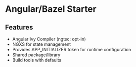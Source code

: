 # Angular/Bazel Starter

## Features

* Angular Ivy Compiler (ngtsc; opt-in)
* NGXS for state management
* Provides APP_INITIALIZER token for runtime configuration
* Shared package/library
* Build tools with defaults